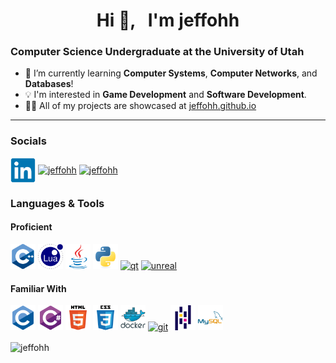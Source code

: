 <h1 align="center">Hi 👋, &nbsp; I'm jeffohh</h1>
<h3 align="left">Computer Science Undergraduate at the University of Utah</h3>

- 🌱 I’m currently learning **Computer Systems**, **Computer Networks**, and **Databases**!
- 💡 I'm interested in **Game Development** and **Software Development**.
- 👨‍💻 All of my projects are showcased at [jeffohh.github.io](https://jeffohh.github.io/)

<hr>

<h3 align="left">Socials</h3>
<p align="left">
  <a href="https://linkedin.com/in/jeffrey-brandon-le" target="_blank"
    ><img
      align="center"
      src="https://raw.githubusercontent.com/devicons/devicon/master/icons/linkedin/linkedin-original.svg"
      alt="jeffrey-brandon-le"
      height="40"
      width="40"
  /></a>
  <a href="https://codeforces.com/profile/jeffohh" target="_blank"
    ><img
      align="center"
      src="https://raw.githubusercontent.com/rahuldkjain/github-profile-readme-generator/master/src/images/icons/Social/codeforces.svg"
      alt="jeffohh"
      height="40"
      width="40"
  /></a>
  <a href="https://www.leetcode.com/jeffohh" target="_blank"
    ><img
      align="center"
      src="https://raw.githubusercontent.com/rahuldkjain/github-profile-readme-generator/master/src/images/icons/Social/leet-code.svg"
      alt="jeffohh"
      height="40"
      width="40"
  /></a>
</p>

<h3 align="left">Languages & Tools</h3>
<h4 align="left">Proficient</h4>
<p align="left">
  <a href="https://cplusplus.com/" target="_blank" rel="noreferrer"><img
      src="https://raw.githubusercontent.com/devicons/devicon/master/icons/cplusplus/cplusplus-original.svg"
      alt="cplusplus"
      width="40"
      height="40"
    /></a>
  <a href="https://www.lua.org/" target="_blank" rel="noreferrer"><img
      src="https://raw.githubusercontent.com/devicons/devicon/master/icons/lua/lua-original.svg"
      alt="lua"
      width="40"
      height="40"
    /></a>
  <a href="https://www.java.com" target="_blank" rel="noreferrer"><img
      src="https://raw.githubusercontent.com/devicons/devicon/master/icons/java/java-original.svg"
      alt="java"
      width="40"
      height="40"
    /></a>
  <a href="https://www.python.org" target="_blank" rel="noreferrer"><img
      src="https://raw.githubusercontent.com/devicons/devicon/master/icons/python/python-original.svg"
      alt="python"
      width="40"
      height="40"
    /></a>
  <a href="https://www.qt.io/" target="_blank" rel="noreferrer"><img
      src="https://upload.wikimedia.org/wikipedia/commons/0/0b/Qt_logo_2016.svg"
      alt="qt"
      width="40"
      height="40"
    /></a>
  <a href="https://unrealengine.com/" target="_blank" rel="noreferrer"><img
      src="https://raw.githubusercontent.com/kenangundogan/fontisto/036b7eca71aab1bef8e6a0518f7329f13ed62f6b/icons/svg/brand/unreal-engine.svg"
      alt="unreal"
      width="40"
      height="40"
    /></a>
</p>

<h4 align="left">Familiar With</h4>
<p align="left">
  <a href="https://www.cprogramming.com/" target="_blank" rel="noreferrer"><img
      src="https://raw.githubusercontent.com/devicons/devicon/master/icons/c/c-original.svg"
      alt="c"
      width="40"
      height="40"
    /></a>
  <a href="https://www.w3schools.com/cs/" target="_blank" rel="noreferrer"><img
      src="https://raw.githubusercontent.com/devicons/devicon/master/icons/csharp/csharp-original.svg"
      alt="csharp"
      width="40"
      height="40"
    /></a>
  <a href="https://www.w3.org/html/" target="_blank" rel="noreferrer"><img
      src="https://raw.githubusercontent.com/devicons/devicon/master/icons/html5/html5-original-wordmark.svg"
      alt="html5"
      width="40"
      height="40"
    /></a>
  <a href="https://www.w3schools.com/css/" target="_blank" rel="noreferrer"><img
      src="https://raw.githubusercontent.com/devicons/devicon/master/icons/css3/css3-original-wordmark.svg"
      alt="css3"
      width="40"
      height="40"
    /></a>
  <a href="https://www.docker.com/" target="_blank" rel="noreferrer"><img
      src="https://raw.githubusercontent.com/devicons/devicon/master/icons/docker/docker-original-wordmark.svg"
      alt="docker"
      width="40"
      height="40"
    /></a>
  <a href="https://git-scm.com/" target="_blank" rel="noreferrer"><img
      src="https://www.vectorlogo.zone/logos/git-scm/git-scm-icon.svg"
      alt="git"
      width="40"
      height="40"
    /></a>
  <a href="https://pandas.pydata.org/" target="_blank" rel="noreferrer"><img
      src="https://raw.githubusercontent.com/devicons/devicon/2ae2a900d2f041da66e950e4d48052658d850630/icons/pandas/pandas-original.svg"
      alt="pandas"
      width="40"
      height="40"
    /></a>
  <a href="https://www.mysql.com/" target="_blank" rel="noreferrer"><img
      src="https://raw.githubusercontent.com/devicons/devicon/master/icons/mysql/mysql-original-wordmark.svg"
      alt="mysql"
      width="40"
      height="40"
    /></a>
</p>

<p>
  <img
    align="center"
    src="https://github-readme-stats.vercel.app/api/top-langs?username=jeffohh&show_icons=true&locale=en&layout=compact&theme=transparent"
    alt="jeffohh"
  />
</p>
